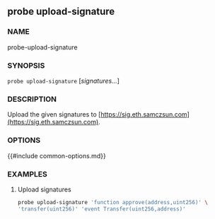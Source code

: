 ## probe upload-signature

### NAME

probe-upload-signature

### SYNOPSIS

`probe upload-signature` [*signatures...*]

### DESCRIPTION

Upload the given signatures to [https://sig.eth.samczsun.com](https://sig.eth.samczsun.com).

### OPTIONS

{{#include common-options.md}}

### EXAMPLES

1. Upload signatures
    ```sh
    probe upload-signature 'function approve(address,uint256)' \
   'transfer(uint256)' 'event Transfer(uint256,address)'
    ```